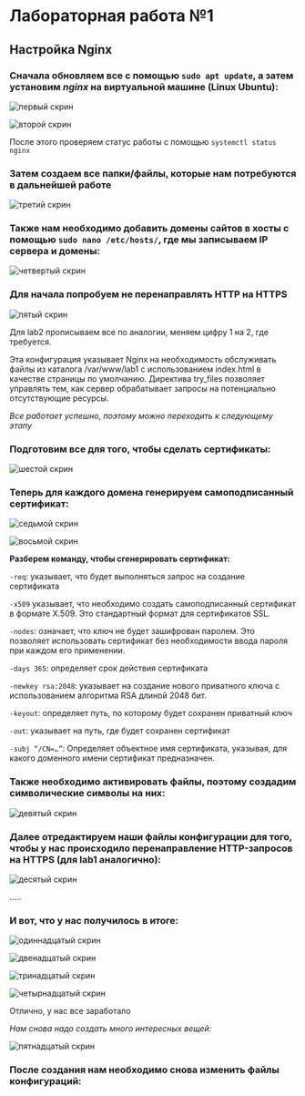 # Лабораторная работа №1

## Настройка Nginx

### Сначала обновляем все с помощью `sudo apt update`, а затем установим *nginx* на виртуальной машине (Linux Ubuntu):

![первый скрин](https://github.com/agatasergeeva/DevOps-Cloud-Labs/blob/main/DevOps_1/folder/first.png)


![второй скрин](https://github.com/agatasergeeva/DevOps-Cloud-Labs/blob/main/DevOps_1/folder/second.png)

После этого проверяем статус работы с помощью `systemctl status nginx` 
### Затем создаем все папки/файлы, которые нам потребуются в дальнейшей работе

![третий скрин](https://github.com/agatasergeeva/DevOps-Cloud-Labs/blob/main/DevOps_1/folder/third.png)

### Также нам необходимо добавить домены сайтов в хосты с помощью `sudo nano /etc/hosts/`, где мы записываем IP сервера и домены:

![четвертый скрин](https://github.com/agatasergeeva/DevOps-Cloud-Labs/blob/main/DevOps_1/folder/fourth.png)

### Для начала попробуем не перенаправлять HTTP на HTTPS

![пятый скрин](https://github.com/agatasergeeva/DevOps-Cloud-Labs/blob/main/DevOps_1/folder/fifth.png)

Для lab2 прописываем все по аналогии, меняем цифру 1 на 2, где требуется. 

Эта конфигурация указывает Nginx на необходимость обслуживать файлы из каталога /var/www/lab1 с использованием index.html в качестве страницы по умолчанию. Директива try_files позволяет управлять тем, как сервер обрабатывает запросы на потенциально отсутствующие ресурсы.

*Все работает успешно, поэтому можно переходить к следующему этапу* 

### Подготовим все для того, чтобы сделать сертификаты:

![шестой скрин](https://github.com/agatasergeeva/DevOps-Cloud-Labs/blob/main/DevOps_1/folder/sixth.png)

### Теперь для каждого домена генерируем самоподписанный сертификат:

![седьмой скрин](https://github.com/agatasergeeva/DevOps-Cloud-Labs/blob/main/DevOps_1/folder/seventh.png)

![восьмой скрин](https://github.com/agatasergeeva/DevOps-Cloud-Labs/blob/main/DevOps_1/folder/eighth.png)

**Разберем команду, чтобы сгенерировать сертификат:**

`-req`: указывает, что будет выполняться запрос на создание сертификата

`-x509` указывает, что необходимо создать самоподписанный сертификат в формате X.509. Это стандартный формат для сертификатов SSL.

`-nodes`: означает, что ключ не будет зашифрован паролем. Это позволяет использовать сертификат без необходимости ввода пароля при каждом его применении.

`-days 365`: определяет срок действия сертификата

`-newkey rsa:2048`: указывает на создание нового приватного ключа с использованием алгоритма RSA длиной 2048 бит.

`-keyout`: определяет путь, по которому будет сохранен приватный ключ

`-out`: указывает на путь, где будет сохранен сертификат

`-subj “/CN=…”`: Определяет объектное имя сертификата, указывая, для какого доменного имени сертификат предназначен. 

### Также необходимо активировать файлы, поэтому создадим символические символы на них: 

![девятый скрин](https://github.com/agatasergeeva/DevOps-Cloud-Labs/blob/main/DevOps_1/folder/ninth.png)

### Далее отредактируем наши файлы конфигурации для того, чтобы у нас происходило перенаправление HTTP-запросов на HTTPS (для lab1 аналогично):

![десятый скрин](https://github.com/agatasergeeva/DevOps-Cloud-Labs/blob/main/DevOps_1/folder/tenth.png)

.....

### И вот, что у нас получилось в итоге:

![одиннадцатый скрин](https://github.com/agatasergeeva/DevOps-Cloud-Labs/blob/main/DevOps_1/folder/eleventh.png)

![двенадцатый скрин](https://github.com/agatasergeeva/DevOps-Cloud-Labs/blob/main/DevOps_1/folder/twelfth.png)

![тринадцатый скрин](https://github.com/agatasergeeva/DevOps-Cloud-Labs/blob/main/DevOps_1/folder/thirteenth.png)

![четырнадцатый скрин]()

Отлично, у нас все заработало

*Нам снова надо создать много интересных вещей:* 

![пятнадцатый скрин]()

### После создания нам необходимо снова изменить файлы конфигураций: 
